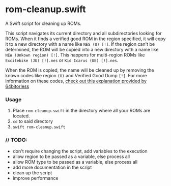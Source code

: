 # rom-cleanup.swift
A Swift script for cleaning up ROMs.

This script navigates its current directory and all subdirectories looking for ROMs. When it finds a verified good ROM in the region specified, it will copy it to a new directory with a name like `NES (U) [!]`. If the region can't be determined, the ROM will be copied into a new directory with a name like `NEW (Unkown region) [!]`. This happens for multi-region ROMs like `Excitebike (JU) [!].nes` or `Kid Icarus (UE) [!].nes`.

When the ROM is copied, the name will be cleaned up by removing the known codes like region `(U)` and Verified Good Dump `[!]`. For more information on these codes, [check out this explanation provided by 64bitorless](https://64bitorless.wordpress.com/rom-suffix-explanations/)


### Usage
1. Place `rom-cleanup.swift` in the directory where all your ROMs are located.
2. `cd` to said directory
3. `swift rom-cleanup.swift`

### // TODO:
* don't require changing the script, add variables to the execution
 * allow region to be passed as a variable, else process all
 * allow ROM type to be passed as a variable, else process all
* add more documentation in the script
* clean up the script
* improve performance
